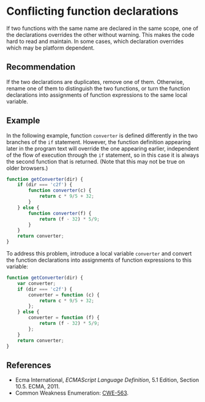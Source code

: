 # Conflicting function declarations
If two functions with the same name are declared in the same scope, one of the declarations overrides the other without warning. This makes the code hard to read and maintain. In some cases, which declaration overrides which may be platform dependent.


## Recommendation
If the two declarations are duplicates, remove one of them. Otherwise, rename one of them to distinguish the two functions, or turn the function declarations into assignments of function expressions to the same local variable.


## Example
In the following example, function `converter` is defined differently in the two branches of the `if` statement. However, the function definition appearing later in the program text will override the one appearing earlier, independent of the flow of execution through the `if` statement, so in this case it is always the second function that is returned. (Note that this may not be true on older browsers.)


```javascript
function getConverter(dir) {
	if (dir === 'c2f') {
		function converter(c) {
			return c * 9/5 + 32;
		}
	} else {
		function converter(f) {
			return (f - 32) * 5/9;
		}
	}
	return converter;
}
```
To address this problem, introduce a local variable `converter` and convert the function declarations into assignments of function expressions to this variable:


```javascript
function getConverter(dir) {
	var converter;
	if (dir === 'c2f') {
		converter = function (c) {
			return c * 9/5 + 32;
		};
	} else {
		converter = function (f) {
			return (f - 32) * 5/9;
		};
	}
	return converter;
}
```

## References
* Ecma International, *ECMAScript Language Definition*, 5.1 Edition, Section 10.5. ECMA, 2011.
* Common Weakness Enumeration: [CWE-563](https://cwe.mitre.org/data/definitions/563.html).
